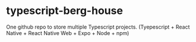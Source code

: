 # typescript-berg-house
One github repo to store multiple Typescript projects. (Tyepescript + React Native + React Native Web + Expo + Node + npm)
